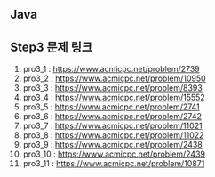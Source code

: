 ## Java
## Step3 문제 링크
1. pro3_1 : https://www.acmicpc.net/problem/2739
2. pro3_2 : https://www.acmicpc.net/problem/10950
3. pro3_3 : https://www.acmicpc.net/problem/8393
4. pro3_4 : https://www.acmicpc.net/problem/15552
5. pro3_5 : https://www.acmicpc.net/problem/2741
6. pro3_6 : https://www.acmicpc.net/problem/2742
7. pro3_7 : https://www.acmicpc.net/problem/11021
8. pro3_8 : https://www.acmicpc.net/problem/11022
9. pro3_9 : https://www.acmicpc.net/problem/2438
10. pro3_10 : https://www.acmicpc.net/problem/2439
11. pro3_11 : https://www.acmicpc.net/problem/10871
